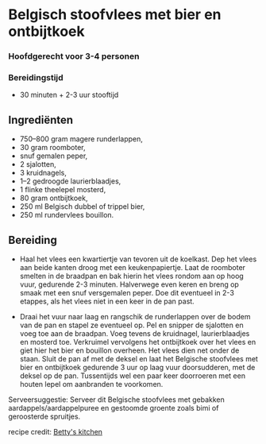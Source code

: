 # Belgisch stoofvlees met bier en ontbijtkoek

### Hoofdgerecht voor 3-4 personen
### Bereidingstijd 
* 30 minuten + 2-3 uur stooftijd

## Ingrediënten

* 750–800 gram magere runderlappen,
* 30 gram roomboter,
* snuf gemalen peper,
* 2 sjalotten,
* 3 kruidnagels,
* 1–2 gedroogde laurierblaadjes,
* 1 flinke theelepel mosterd,
* 80 gram ontbijtkoek,
* 250 ml Belgisch dubbel of trippel bier,
* 250 ml rundervlees bouillon.

## Bereiding
* Haal het vlees een kwartiertje van tevoren uit de koelkast. 
Dep het vlees aan beide kanten droog met een keukenpapiertje. 
Laat de roomboter smelten in de braadpan en bak hierin het vlees rondom aan op hoog vuur, gedurende 2-3 minuten. 
Halverwege even keren en breng op smaak met een snuf versgemalen peper. 
Doe dit eventueel in 2-3 etappes, als het vlees niet in een keer in de pan past.

* Draai het vuur naar laag en rangschik de runderlappen over de bodem van de pan en stapel ze eventueel op. 
Pel en snipper de sjalotten en voeg toe aan de braadpan. 
Voeg tevens de kruidnagel, laurierblaadjes en mosterd toe. 
Verkruimel vervolgens het ontbijtkoek over het vlees en giet hier het bier en bouillon overheen. 
Het vlees dien net onder de staan. 
Sluit de pan af met de deksel en laat het Belgische stoofvlees met bier en ontbijtkoek gedurende 3 uur op laag vuur doorsudderen, met de deksel op de pan. Tussentijds wel een paar keer doorroeren met een houten lepel om aanbranden te voorkomen.

Serveersuggestie: Serveer dit Belgische stoofvlees met gebakken aardappels/aardappelpuree en gestoomde groente zoals bimi of geroosterde spruitjes.

recipe credit: [Betty's kitchen](https://bettyskitchen.nl/belgisch-stoofvlees-met-bier-en-ontbijtkoek/)
